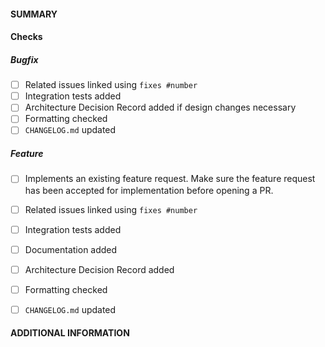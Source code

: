 #### SUMMARY
<!--- Describe the change below, including rationale and design decisions -->

#### Checks
<!--- Pick one below and delete the rest -->
##### Bugfix
- [ ] Related issues linked using `fixes #number`
- [ ] Integration tests added
- [ ] Architecture Decision Record added if design changes necessary
- [ ] Formatting checked
- [ ] `CHANGELOG.md` updated

##### Feature
- [ ] Implements an existing feature request. Make sure the feature request has been accepted for implementation before opening a PR.
- [ ] Related issues linked using `fixes #number`
- [ ] Integration tests added
- [ ] Documentation added
- [ ] Architecture Decision Record added 
- [ ] Formatting checked
- [ ] `CHANGELOG.md` updated


#### ADDITIONAL INFORMATION
<!--- Include additional information to help people understand the change here -->

<!--- Paste verbatim command output below, e.g. before and after your change -->
